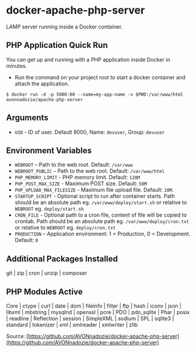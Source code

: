 # docker-apache-php-server
LAMP server running inside a Docker container.

## PHP Application Quick Run

You can get up and running with a PHP application inside Docker in minutes.

- Run the command on your project root to start a docker container and attach the application. 
```
$ docker run -d -p 5000:80 --name=my-app-name -v $PWD:/var/www/html avonnadozie/apache-php-server
```

## Arguments

- `UID` - ID of user. Default 9000, Name: `devuser`, Group: `devuser`

## Environment Variables

- `WEBROOT` – Path to the web root. Default: `/var/www`
- `WEBROOT_PUBLIC` – Path to the web root. Default: `/var/www/html`
- `PHP_MEMORY_LIMIT` - PHP memory limit. Default: `128M`
- `PHP_POST_MAX_SIZE` - Maximum POST size. Default: `50M`
- `PHP_UPLOAD_MAX_FILESIZE` - Maximum file upload file. Default: `10M`.
- `STARTUP_SCRIPT` - Optional script to run after container starts. Path should be an absolute path eg. `/var/www/deploy/start.sh` or relative to `WEBROOT` eg. `deploy/start.sh`
- `CRON_FILE` - Optional path to a cron file, content of file will be copied to crontab. Path should be an absolute path eg. `/var/www/deploy/cron.txt` or relative to `WEBROOT` eg. `deploy/cron.txt`
- `PRODUCTION` – Application environment: 1 = Production, 0 = Development. Default: `0`

## Additional Packages Installed
git |
zip |
cron |
unzip |
composer 

## PHP Modules Active
Core |
ctype |
curl |
date |
dom |
fileinfo |
filter |
ftp |
hash |
iconv |
json |
libxml |
mbstring |
mysqlnd |
openssl |
pcre |
PDO |
pdo_sqlite |
Phar |
posix |
readline |
Reflection |
session |
SimpleXML |
sodium |
SPL |
sqlite3 |
standard |
tokenizer |
xml |
xmlreader |
xmlwriter |
zlib 

Source: [https://github.com/AVONnadozie/docker-apache-php-server](https://github.com/AVONnadozie/docker-apache-php-server)

